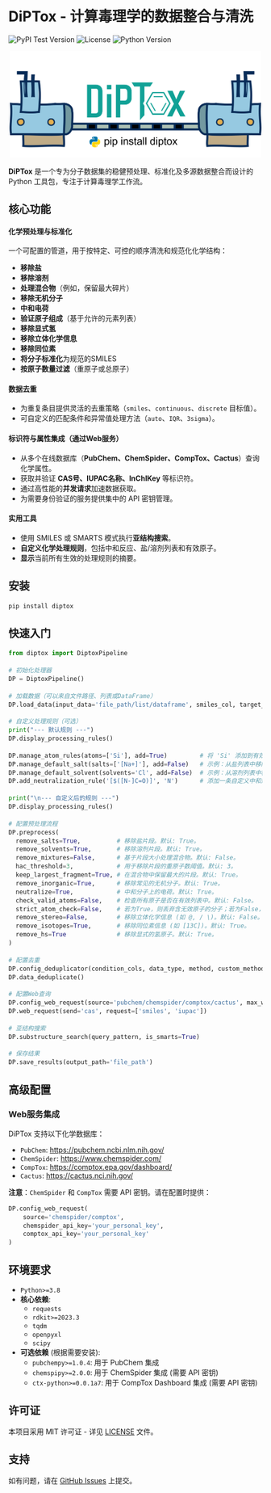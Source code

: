 # DiPTox - 计算毒理学的数据整合与清洗

![PyPI Test Version](https://img.shields.io/badge/testpypi-1.0.0-blue) ![License](https://img.shields.io/badge/license-MIT-blue.svg) ![Python Version](https://img.shields.io/badge/python-3.8+-brightgreen.svg)

<p align="center">
  <img src="assets/TOC.png" alt="DiPTox 工作流示意图" width="500">
</p>

**DiPTox** 是一个专为分子数据集的稳健预处理、标准化及多源数据整合而设计的 Python 工具包，专注于计算毒理学工作流。

## 核心功能

#### 化学预处理与标准化
一个可配置的管道，用于按特定、可控的顺序清洗和规范化化学结构：
-   **移除盐**
-   **移除溶剂**
-   **处理混合物**（例如，保留最大碎片）
-   **移除无机分子**
-   **中和电荷**
-   **验证原子组成**（基于允许的元素列表）
-   **移除显式氢**
-   **移除立体化学信息**
-   **移除同位素**
-   **将分子标准化**为规范的SMILES
-   **按原子数量过滤**（重原子或总原子）

#### 数据去重
-   为重复条目提供灵活的去重策略（`smiles`、`continuous`、`discrete` 目标值）。
-   可自定义的匹配条件和异常值处理方法（`auto`、`IQR`、`3sigma`）。

#### 标识符与属性集成（通过Web服务）
-   从多个在线数据库（**PubChem、ChemSpider、CompTox、Cactus**）查询化学属性。
-   获取并验证 **CAS号、IUPAC名称、InChIKey** 等标识符。
-   通过高性能的**并发请求**加速数据获取。
-   为需要身份验证的服务提供集中的 API 密钥管理。

#### 实用工具
-   使用 SMILES 或 SMARTS 模式执行**亚结构搜索**。
-   **自定义化学处理规则**，包括中和反应、盐/溶剂列表和有效原子。
-   **显示**当前所有生效的处理规则的摘要。

## 安装
```bash
pip install diptox
```

## 快速入门
```python
from diptox import DiptoxPipeline

# 初始化处理器
DP = DiptoxPipeline()

# 加载数据（可以来自文件路径、列表或DataFrame）
DP.load_data(input_data='file_path/list/dataframe', smiles_col, target_col, cas_col)

# 自定义处理规则（可选）
print("--- 默认规则 ---")
DP.display_processing_rules()

DP.manage_atom_rules(atoms=['Si'], add=True)         # 将 'Si' 添加到有效原子列表
DP.manage_default_salt(salts=['[Na+]'], add=False)   # 示例：从盐列表中移除钠盐
DP.manage_default_solvent(solvents='Cl', add=False)  # 示例：从溶剂列表中移除氯
DP.add_neutralization_rule('[$([N-]C=O)]', 'N')      # 添加一条自定义中和规则

print("\n--- 自定义后的规则 ---")
DP.display_processing_rules()

# 配置预处理流程
DP.preprocess(
  remove_salts=True,          # 移除盐片段。默认: True。
  remove_solvents=True,       # 移除溶剂片段。默认: True。
  remove_mixtures=False,      # 基于片段大小处理混合物。默认: False。
  hac_threshold=3,            # 用于移除片段的重原子数阈值。默认: 3。
  keep_largest_fragment=True, # 在混合物中保留最大的片段。默认: True。
  remove_inorganic=True,      # 移除常见的无机分子。默认: True。
  neutralize=True,            # 中和分子上的电荷。默认: True。
  check_valid_atoms=False,    # 检查所有原子是否在有效列表中。默认: False。
  strict_atom_check=False,    # 若为True，则丢弃含无效原子的分子；若为False，则尝试移除它们。默认: False。
  remove_stereo=False,        # 移除立体化学信息 (如 @, / \)。默认: False。
  remove_isotopes=True,       # 移除同位素信息 (如 [13C])。默认: True。
  remove_hs=True              # 移除显式的氢原子。默认: True。
)

# 配置去重
DP.config_deduplicator(condition_cols, data_type, method, custom_method)
DP.data_deduplicate()

# 配置Web查询
DP.config_web_request(source='pubchem/chemspider/comptox/cactus', max_workers, ...)
DP.web_request(send='cas', request=['smiles', 'iupac'])

# 亚结构搜索
DP.substructure_search(query_pattern, is_smarts=True)

# 保存结果
DP.save_results(output_path='file_path')
```

## 高级配置

### Web服务集成
DiPTox 支持以下化学数据库：
-   `PubChem`: https://pubchem.ncbi.nlm.nih.gov/
-   `ChemSpider`: https://www.chemspider.com/
-   `CompTox`: https://comptox.epa.gov/dashboard/
-   `Cactus`: https://cactus.nci.nih.gov/

**注意**：`ChemSpider` 和 `CompTox` 需要 API 密钥。请在配置时提供：
```python
DP.config_web_request(
    source='chemspider/comptox',
    chemspider_api_key='your_personal_key',
    comptox_api_key='your_personal_key'
)
```
## 环境要求
- `Python>=3.8`
- **核心依赖**:
  - `requests`
  - `rdkit>=2023.3`
  - `tqdm`
  - `openpyxl`
  - `scipy`
- **可选依赖** (根据需要安装):
  - `pubchempy>=1.0.4`: 用于 PubChem 集成
  - `chemspipy>=2.0.0`: 用于 ChemSpider 集成 (需要 API 密钥)
  - `ctx-python>=0.0.1a7`: 用于 CompTox Dashboard 集成 (需要 API 密钥)

## 许可证
本项目采用 MIT 许可证 - 详见 [LICENSE](LICENSE) 文件。

## 支持
如有问题，请在 [GitHub Issues](https://github.com/Hya0FAD/DiPTox/issues) 上提交。